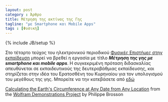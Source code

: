 ```yaml
---
layout: post
category : Άρθρο
title: Μέτρηση της ακτίνας της Γης
tagline: "με Smartphone και Mobile Apps"
tags : [Φυσική]
---
```

{% include JB/setup %}


Στο τέταρτο τεύχος του ηλεκτρονικού περιοδικού [Φυσικές Επιστήμες στην εκπαίδευση](http://physcool.web.auth.gr/) μπορεί να βρεθεί η εργασία με τίτλο ***Μέτρηση της γης με smartphone και mobile apps***. Η συγκεκριμένη πρόταση διδασκαλίας απευθύνεται σε εκπαιδευτικούς της δευτεροβάθμιας εκπαίδευσης, και στηρίζεται στην ιδέα του Ερατοσθένη του Κυρηναίου για τον υπολογισμού του μεγέθους της γης. Μπορείτε να την κατεβάσετε από [εδώ](http://physcool.web.auth.gr/images/teyxos_4/Petridis%20p.67-78.pdf)


<script type='text/javascript' src='http://demonstrations.wolfram.com/javascript/embed.js' ></script><script type='text/javascript'>var demoObj = new DEMOEMBED(); demoObj.run('CalculatingTheEarthsCircumferenceAtAnyDateFromAnyLocation', '', '547', '675');</script><div id='DEMO_CalculatingTheEarthsCircumferenceAtAnyDateFromAnyLocation'><a class='demonstrationHyperlink' href='http://demonstrations.wolfram.com/CalculatingTheEarthsCircumferenceAtAnyDateFromAnyLocation/' target='_blank'>Calculating the Earth's Circumference at Any Date from Any Location</a> from the <a class='demonstrationHyperlink' href='http://demonstrations.wolfram.com/' target='_blank'>Wolfram Demonstrations Project</a> by Philippe Brosson</div><br />